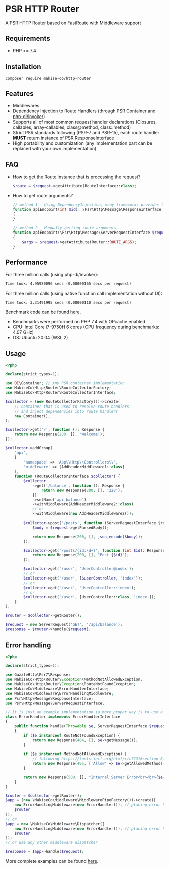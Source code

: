 # PSR HTTP Router
A PSR HTTP Router based on FastRoute with Middleware support

## Requirements
* PHP >= 7.4

## Installation
`composer require makise-co/http-router`

## Features
* Middlewares
* Dependency Injection to Route Handlers (through PSR Container and [php-di/invoker](https://github.com/PHP-DI/Invoker))
* Supports all of most common request handler declarations (Closures, callables, array-callables, class@method, class::method)
* Strict PSR standards following (PSR-7 and PSR-15), each route handler **MUST** return instance of PSR ResponseInterface
* High portability and customization (any implementation part can be replaced with your own implementation)

## FAQ
* How to get the Route instance that is processing the request?

    ```php
    $route = $request->getAttribute(RouteInterface::class);
    ```
  
* How to get route arguments?

    ```php
    // method 1 - Using DependencyInjection, many frameworks provides this way
    function apiEndpoint(int $id): \Psr\Http\Message\ResponseInterface
    {
    }
  
    // method 2 - Manually getting route arguments
    function apiEndpoint(\Psr\Http\Message\ServerRequestInterface $request): \Psr\Http\Message\ResponseInterface
    {
        $args = $request->getAttribute(Router::ROUTE_ARGS);
    }
    ```

## Performance
For three million calls (using php-di/invoker):
```
Time took: 4.95980096 secs (0.00000165 secs per request)
```

For three million calls (using native function call implementation without DI):
```
Time took: 3.31491995 secs (0.00000110 secs per request)
```

Benchmark code can be found [here](examples/benchmark.php).
* Benchmarks were performed on PHP 7.4 with OPcache enabled
* CPU: Intel Core i7-9750H 6 cores (CPU frequency during benchmarks: 4.07 GHz)
* OS: Ubuntu 20.04 (WSL 2)

## Usage

```php
<?php

declare(strict_types=1);

use DI\Container; // Any PSR container implementation
use MakiseCo\Http\Router\RouteCollectorFactory;
use MakiseCo\Http\Router\RouteCollectorInterface;

$collector = (new RouteCollectorFactory())->create(
    // container that is used to resolve route handlers
    // and inject dependencies into route handlers
    new Container(),
);

$collector->get('/', function (): Response {
    return new Response(200, [], 'Welcome');
});

$collector->addGroup(
    'api',
    [
        'namespace' => 'App\\Http\\Controllers\\',
        'middleware' => [AddHeaderMiddleware1::class]
    ],
    function (RouteCollectorInterface $collector) {
        $collector
            ->get('/balance', function (): Response {
                return new Response(200, [], '228');
            })
            ->setName('api_balance')
            ->withMiddleware(AddHeaderMiddleware2::class)
            // or
            ->withMiddleware(new AddHeaderMiddleware2());

        $collector->post('/posts', function (ServerRequestInterface $request): Response {
            $body = $request->getParsedBody();

            return new Response(200, [], json_encode($body));
        });

        $collector->get('/posts/{id:\d+}', function (int $id): Response {
            return new Response(200, [], "Post {$id}");
        });

        $collector->get('/user', 'UserController@index');
        // or
        $collector->get('/user', [$userController, 'index']);
        // or
        $collector->get('/user', 'UserController::index');
        // or
        $collector->get('/user', [UserController::class, 'index']);
    }
);

$router = $collector->getRouter();

$request = new ServerRequest('GET', '/api/balance');
$response = $router->handle($request);
```

## Error handling
```php
<?php

declare(strict_types=1);

use GuzzleHttp\Psr7\Response;
use MakiseCo\Http\Router\Exception\MethodNotAllowedException;
use MakiseCo\Http\Router\Exception\RouteNotFoundException;
use MakiseCo\Middleware\ErrorHandlerInterface;
use MakiseCo\Middleware\ErrorHandlingMiddleware;
use Psr\Http\Message\ResponseInterface;
use Psr\Http\Message\ServerRequestInterface;

// It is just an example implementation (a more proper way is to use a response factory)
class ErrorHandler implements ErrorHandlerInterface
{
    public function handle(Throwable $e, ServerRequestInterface $request): ResponseInterface
    {
        if ($e instanceof RouteNotFoundException) {
            return new Response(404, [], $e->getMessage());
        }

        if ($e instanceof MethodNotAllowedException) {
            // following https://tools.ietf.org/html/rfc7231#section-6.5.5
            return new Response(405, ['Allow' => $e->getAllowedMethods()], $e->getMessage());
        }

        return new Response(500, [], "Internal Server Error<br><br>{$e->getMessage()}");
    }
}

$router = $collector->getRouter();
$app = (new \MakiseCo\Middleware\MiddlewarePipeFactory())->create([
    new ErrorHandlingMiddleware(new ErrorHandler()), // placing error handling middleware first
    $router
]);
// or
$app = new \MakiseCo\Middleware\Dispatcher([
    new ErrorHandlingMiddleware(new ErrorHandler()), // placing error handling middleware first
    $router
]);
// or use any other middleware dispatcher

$response = $app->handle($request);
```

More complete examples can be found [here](examples/collector.php).
